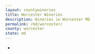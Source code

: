```yaml
---
layout: countywineries
title: Worcester Wineries
description: Wineries in Worcester MD
permalink: /md/worcester/
county: worcester
state: md
---
```

-
